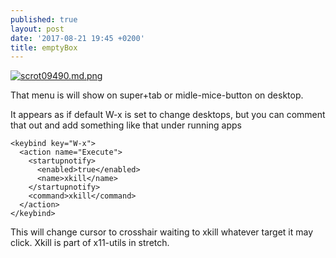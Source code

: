 ```yaml
---
published: true
layout: post
date: '2017-08-21 19:45 +0200'
title: emptyBox
---
```

[![scrot09490.md.png](https://cdn.scrot.moe/images/2017/08/21/scrot09490.md.png)](https://cdn.scrot.moe/images/2017/08/21/scrot09490.png)

That menu is will show on super+tab or midle-mice-button on desktop.

It appears as if default W-x is set to change desktops, but you can comment that out and add something like that under running apps

    <keybind key="W-x">
      <action name="Execute">
        <startupnotify>
          <enabled>true</enabled>
          <name>xkill</name>
        </startupnotify>
        <command>xkill</command>
      </action>
    </keybind>
    
This will change cursor to crosshair waiting to xkill whatever target it may click. Xkill is part of x11-utils in stretch.
